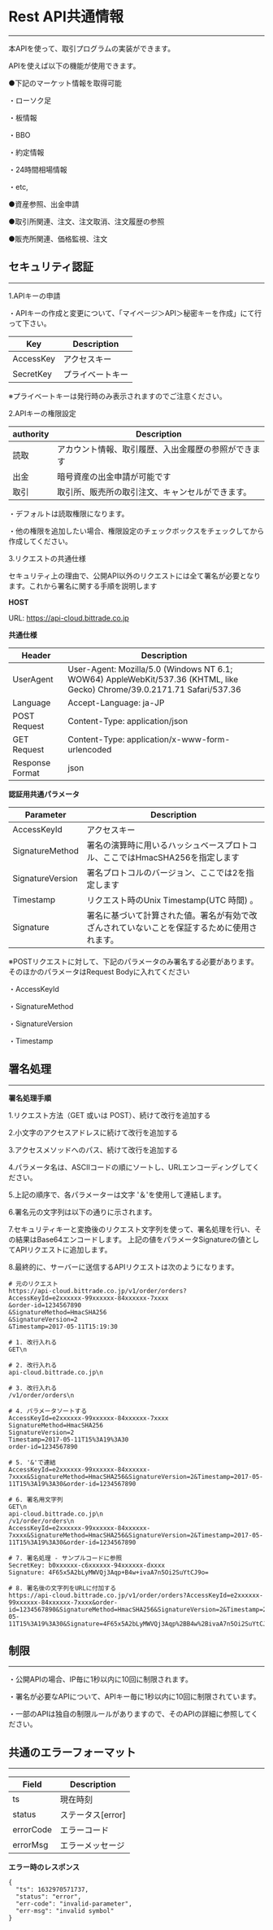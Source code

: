 # Rest API共通情報
-----------------------------------------------------
本APIを使って、取引プログラムの実装ができます。

APIを使えば以下の機能が使用できます。

●下記のマーケット情報を取得可能

・ローソク足

・板情報

・BBO

・約定情報

・24時間相場情報

・etc,

●資産参照、出金申請

●取引所関連、注文、注文取消、注文履歴の参照

●販売所関連、価格監視、注文


## セキュリティ認証
--------------------------------------------------------
1.APIキーの申請

・APIキーの作成と変更について、「マイページ＞API＞秘密キーを作成」にて行って下さい。

 Key | Description
------------ | ------------
AccessKey | アクセスキー
SecretKey | プライベートキー

※プライベートキーは発行時のみ表示されますのでご注意ください。

2.APIキーの権限設定

authority | Description
------------ | ------------
読取 | アカウント情報、取引履歴、入出金履歴の参照ができます
出金 | 暗号資産の出金申請が可能です
取引 | 取引所、販売所の取引注文、キャンセルができます。

・デフォルトは読取権限になります。

・他の権限を追加したい場合、権限設定のチェックボックスをチェックしてから作成してください。

3.リクエストの共通仕様

セキュリティ上の理由で、公開API以外のリクエストには全て署名が必要となります。これから署名に関する手順を説明します

**HOST**

URL: https://api-cloud.bittrade.co.jp

**共通仕様**

Header | Description
------------ | ------------
UserAgent | User-Agent: Mozilla/5.0 (Windows NT 6.1; WOW64) AppleWebKit/537.36 (KHTML, like Gecko) Chrome/39.0.2171.71 Safari/537.36
Language | Accept-Language: ja-JP
POST Request | Content-Type: application/json
GET Request | Content-Type: application/x-www-form-urlencoded
Response Format | json

**認証用共通パラメータ**

Parameter | Description
------------ | ------------
AccessKeyId | アクセスキー
SignatureMethod | 署名の演算時に用いるハッシュベースプロトコル、ここではHmacSHA256を指定します
SignatureVersion | 署名プロトコルのバージョン、ここでは2を指定します
Timestamp | リクエスト時のUnix Timestamp(UTC 時間) 。
Signature | 署名に基づいて計算された値。署名が有効で改ざんされていないことを保証するために使用されます。

※POSTリクエストに対して、下記のパラメータのみ署名する必要があります。そのほかのパラメータはRequest Bodyに入れてください

・AccessKeyId

・SignatureMethod

・SignatureVersion

・Timestamp

## 署名処理
--------------------------------------------------
**署名処理手順**

1.リクエスト方法（GET 或いは POST）、続けて改行を追加する

2.小文字のアクセスアドレスに続けて改行を追加する

3.アクセスメソッドへのパス、続けて改行を追加する

4.パラメータ名は、ASCIIコードの順にソートし、URLエンコーディングしてください。

5.上記の順序で、各パラメーターは文字 '＆'を使用して連結します。

6.署名元の文字列は以下の通りに示されます。

7.セキュリティキーと変換後のリクエスト文字列を使って、署名処理を行い、その結果はBase64エンコードします。
上記の値をパラメータSignatureの値としてAPIリクエストに追加します。

8.最終的に、サーバーに送信するAPIリクエストは次のようになります。

```
# 元のリクエスト
https://api-cloud.bittrade.co.jp/v1/order/orders?
AccessKeyId=e2xxxxxx-99xxxxxx-84xxxxxx-7xxxx
&order-id=1234567890
&SignatureMethod=HmacSHA256
&SignatureVersion=2
&Timestamp=2017-05-11T15:19:30

# 1. 改行入れる
GET\n

# 2. 改行入れる
api-cloud.bittrade.co.jp\n

# 3. 改行入れる
/v1/order/orders\n

# 4. パラメータソートする
AccessKeyId=e2xxxxxx-99xxxxxx-84xxxxxx-7xxxx
SignatureMethod=HmacSHA256
SignatureVersion=2
Timestamp=2017-05-11T15%3A19%3A30
order-id=1234567890

# 5. '&'で連結
AccessKeyId=e2xxxxxx-99xxxxxx-84xxxxxx-7xxxx&SignatureMethod=HmacSHA256&SignatureVersion=2&Timestamp=2017-05-11T15%3A19%3A30&order-id=1234567890

# 6. 署名用文字列
GET\n
api-cloud.bittrade.co.jp\n
/v1/order/orders\n
AccessKeyId=e2xxxxxx-99xxxxxx-84xxxxxx-7xxxx&SignatureMethod=HmacSHA256&SignatureVersion=2&Timestamp=2017-05-11T15%3A19%3A30&order-id=1234567890

# 7. 署名処理 - サンプルコードに参照
SecretKey: b0xxxxxx-c6xxxxxx-94xxxxxx-dxxxx
Signature: 4F65x5A2bLyMWVQj3Aqp+B4w+ivaA7n5Oi2SuYtCJ9o=

# 8. 署名後の文字列をURLに付加する
https://api-cloud.bittrade.co.jp/v1/order/orders?AccessKeyId=e2xxxxxx-99xxxxxx-84xxxxxx-7xxxx&order-id=1234567890&SignatureMethod=HmacSHA256&SignatureVersion=2&Timestamp=2017-05-11T15%3A19%3A30&Signature=4F65x5A2bLyMWVQj3Aqp%2BB4w%2BivaA7n5Oi2SuYtCJ9o%3D
```

## 制限
----------------------------------------------

・公開APIの場合、IP毎に1秒以内に10回に制限されます。

・署名が必要なAPIについて、APIキー毎に1秒以内に10回に制限されています。

・一部のAPIは独自の制限ルールがありますので、そのAPIの詳細に参照してください。

## 共通のエラーフォーマット
--------------------------------------------

Field | Description
------------ | ------------
ts | 現在時刻
status | ステータス[error]
errorCode | エラーコード
errorMsg | エラーメッセージ

**エラー時のレスポンス**

```
{
  "ts": 1632970571737,
  "status": "error",
  "err-code": "invalid-parameter",
  "err-msg": "invalid symbol"
}
```
